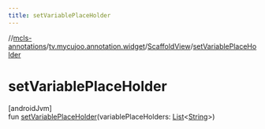```yaml
---
title: setVariablePlaceHolder
---
```

//[mcls-annotations](../../../index.html)/[tv.mycujoo.annotation.widget](../index.html)/[ScaffoldView](index.html)/[setVariablePlaceHolder](set-variable-place-holder.html)



# setVariablePlaceHolder



[androidJvm]\
fun [setVariablePlaceHolder](set-variable-place-holder.html)(variablePlaceHolders: [List](https://kotlinlang.org/api/latest/jvm/stdlib/kotlin.collections/-list/index.html)&lt;[String](https://kotlinlang.org/api/latest/jvm/stdlib/kotlin/-string/index.html)&gt;)




